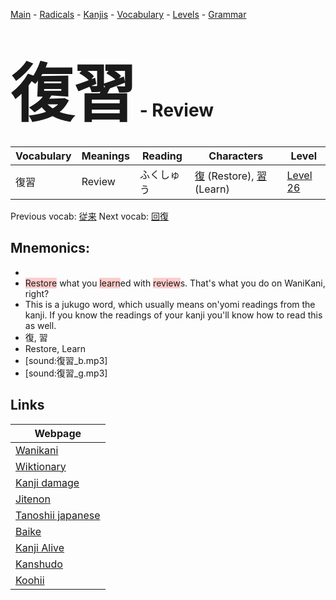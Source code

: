<style> bigfont {font-size: 100px}</style>
[Main](../README.md) -
[Radicals](../radicals.md) -
[Kanjis](../kanjis.md) -
[Vocabulary](../vocabulary.md) -
[Levels](../levels.md) -
[Grammar](../grammar.md)
# <bigfont> 復習</bigfont> - Review 

| Vocabulary | Meanings | Reading | Characters | Level |
| --- | --- | --- | --- | --- |
| 復習 | Review | ふくしゅう |  [復](../kanjis/復.md) (Restore), [習](../kanjis/習.md) (Learn) | [Level 26](../levels/wk_level26.md) |

Previous vocab: [従来](従来.md) Next vocab: [回復](回復.md) 

## Mnemonics:

* 
* <span style="background-color:#ffcccb"> Restore</span> what you <span style="background-color:#ffcccb"> learn</span>ed with <span style="background-color:#ffcccb"> review</span>s. That's what you do on WaniKani, right?
* This is a jukugo word, which usually means on'yomi readings from the kanji. If you know the readings of your kanji you'll know how to read this as well.
* 復, 習
* Restore, Learn
* [sound:復習_b.mp3]
* [sound:復習_g.mp3]


## Links 

| Webpage |
| --- |
| [Wanikani          ](https://www.wanikani.com/kanji/復習) |
| [Wiktionary        ](https://en.wiktionary.org/wiki/復習) |
| [Kanji damage      ](http://www.kanjidamage.com/kanji/search?utf8=✓&q=復習) |
| [Jitenon           ](https://jitenon.com/kanji/復習) |
| [Tanoshii japanese ](https://www.tanoshiijapanese.com/dictionary/kanji.cfm?k=復習) |
| [Baike             ](https://baike.baidu.com/item/復習) |
| [Kanji Alive       ](https://app.kanjialive.com/復習) |
| [Kanshudo          ](https://www.kanshudo.com/searchmn?q=復習) |
| [Koohii            ](https://kanji.koohii.com/study/kanji/復習) |
